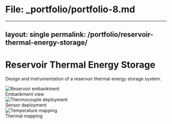 # File: _portfolio/portfolio-8.md
---
layout: single
permalink: /portfolio/reservoir-thermal-energy-storage/
---

# Reservoir Thermal Energy Storage

Design and instrumentation of a reservoir thermal energy storage system.

<div class="swiper">
  <div class="swiper-wrapper">
    <div class="swiper-slide">
      <img src="/images/res1.jpg" alt="Reservoir embankment">
      <figcaption>Embankment view</figcaption>
    </div>
    <div class="swiper-slide">
      <img src="/images/res2.jpg" alt="Thermocouple deployment">
      <figcaption>Sensor deployment</figcaption>
    </div>
    <div class="swiper-slide">
      <img src="/images/res3.jpg" alt="Temperature mapping">
      <figcaption>Thermal mapping</figcaption>
    </div>
  </div>
  <div class="swiper-pagination"></div>
</div>
